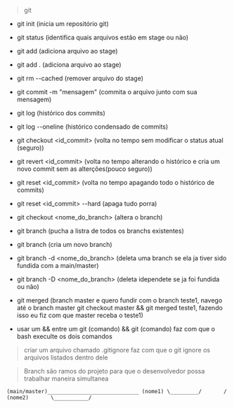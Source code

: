 > git

- git init (inicia um repositório git)
- git status (identifica quais arquivos estão em stage ou não)
- git add <file> (adiciona arquivo ao stage)
- git add . (adiciona arquivo ao stage)
- git rm --cached <file> (remover arquivo do stage)
- git commit -m "mensagem" (commita o arquivo junto com sua mensagem)
- git log (histórico dos commits)
- git log --oneline (histórico condensado de commits)
- git checkout <id_commit> (volta no tempo sem modificar o status atual (seguro))
- git revert <id_commit> (volta no tempo alterando o histórico e cria um novo commit sem as alterções(pouco seguro))
- git reset <id_commit> (volta no tempo apagando todo o histórico de commits)
- git reset <id_commit> --hard (apaga tudo porra)
- git checkout <nome_do_branch> (altera o branch)
- git branch (pucha a listra de todos os branchs existentes)
- git branch <nome> (cria um novo branch)
- git branch -d <nome_do_branch> (deleta uma branch se ela ja tiver sido fundida com a main/master)
- git branch -D <nome_do_branch> (deleta idependete se ja foi fundida ou não)
- git merged <nome> (branch master e quero fundir com o branch teste1, navego até o branch master git checkout master && git merged teste1, fazendo isso eu fiz com que master receba o teste1)

- usar um && entre um git (comando) && git (comando) faz com que o bash execulte os dois comandos

> criar um arquivo chamado .gitignore faz com que o git ignore os arquivos listados dentro dele

> Branch são ramos do projeto para que o desenvolvedor possa trabalhar maneira simultanea

`(main/master)_____________________________
      (nome1) \_________/       /
     (nome2)       \___________/
`
